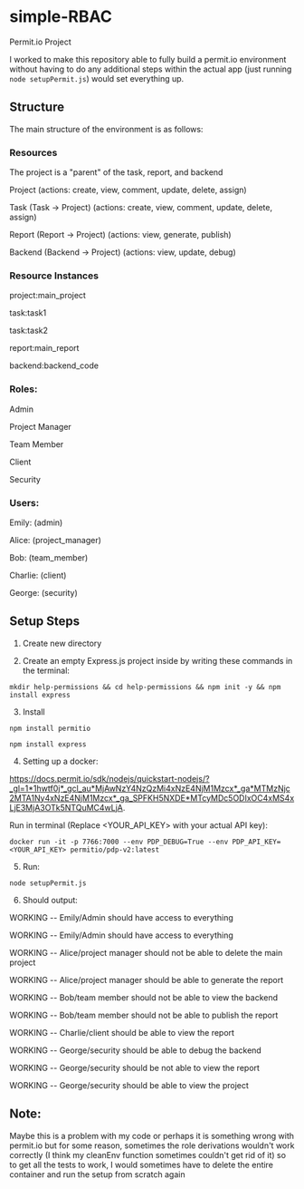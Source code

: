 # simple-RBAC
Permit.io Project

I worked to make this repository able to fully build a permit.io environment without having to do any additional steps within the actual app (just running `node setupPermit.js`) would set everything up.  

## Structure

The main structure of the environment is as follows:

### Resources

The project is a "parent" of the task, report, and backend

Project (actions: create, view, comment, update, delete, assign)

Task (Task -> Project) (actions: create, view, comment, update, delete, assign)

Report (Report -> Project) (actions: view, generate, publish)

Backend (Backend -> Project) (actions: view, update, debug)


### Resource Instances

project:main_project

task:task1

task:task2

report:main_report

backend:backend_code


### Roles:

Admin

Project Manager

Team Member 

Client

Security


### Users:

Emily: (admin)

Alice: (project_manager)

Bob: (team_member)

Charlie: (client)

George: (security)



## Setup Steps

1. Create new directory

2. Create an empty Express.js project inside by writing these commands in the terminal:

`mkdir help-permissions && cd help-permissions && npm init -y && npm install express`

3. Install

`npm install permitio`

`npm install express`

4. Setting up a docker:

https://docs.permit.io/sdk/nodejs/quickstart-nodejs/?_gl=1*1hwtf0j*_gcl_au*MjAwNzY4NzQzMi4xNzE4NjM1Mzcx*_ga*MTMzNjc2MTA1Ny4xNzE4NjM1Mzcx*_ga_SPFKH5NXDE*MTcyMDc5ODIxOC4xMS4xLjE3MjA3OTk5NTQuMC4wLjA. 

Run in terminal (Replace <YOUR_API_KEY> with your actual API key):

`docker run -it -p 7766:7000 --env PDP_DEBUG=True --env PDP_API_KEY=<YOUR_API_KEY> permitio/pdp-v2:latest`

5. Run:

`node setupPermit.js`

6. Should output:

WORKING -- Emily/Admin should have access to everything

WORKING -- Emily/Admin should have access to everything

WORKING -- Alice/project manager should not be able to delete the main project

WORKING -- Alice/project manager should be able to generate the report

WORKING -- Bob/team member should not be able to view the backend

WORKING -- Bob/team member should not be able to publish the report

WORKING -- Charlie/client should be able to view the report

WORKING -- George/security should be able to debug the backend

WORKING -- George/security should be not able to view the report

WORKING -- George/security should be able to view the project


## Note:

Maybe this is a problem with my code or perhaps it is something wrong with permit.io but for some reason, sometimes the role derivations wouldn't work correctly (I think my cleanEnv function sometimes couldn't get rid of it) so to get all the tests to work, I would sometimes have to delete the entire container and run the setup from scratch again
